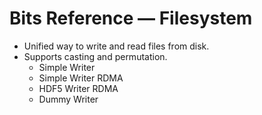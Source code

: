 # Bits Reference — Filesystem

- Unified way to write and read files from disk.
- Supports casting and permutation.
  - Simple Writer
  - Simple Writer RDMA
  - HDF5 Writer RDMA
  - Dummy Writer
